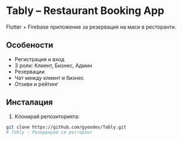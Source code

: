 # Tably – Restaurant Booking App

Flutter + Firebase приложение за резервация на маси в ресторанти.

## Особености

- Регистрация и вход
- 3 роли: Клиент, Бизнес, Админ
- Резервации
- Чат между клиент и бизнес
- Отзиви и рейтинг

## Инсталация

1. Клонирай репозиторията:
```bash
git clone https://github.com/gyoodev/Tably.git  
# Tably - Резервирай си ресторант
